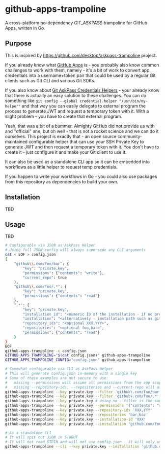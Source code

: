 # github-apps-trampoline

A cross-platform no-dependency GIT_ASKPASS trampoline for GitHub Apps, written in Go.

## Purpose

This is inspired by https://github.com/desktop/askpass-trampoline project.

If you already know what [GitHub Apps](https://docs.github.com/en/developers/apps/getting-started-with-apps/about-apps#about-github-apps) is - you probably also know common challenges to work with them, namely - it's a bit of work to convert app credentials into a username+token pair that could be used by a regular Git clients such as Git CLI and various Git SDKs.

If you also know about [Git AskPass Credentials Helpers](https://git-scm.com/docs/gitcredentials) -  your already know that there is actually an easy solution to these challenges. You can do something like `git config --global credential.helper "/usr/bin/my-helper"` and that way you can easily delegate to external program the process to generate JWT and request a temporary token with it. With a slight problem - you have to create that external program.

Yeah, that was a bit of a bummer. Almighty GitHub did not provide us with and "official" one, but oh well - that is not a rocket science and we can do it ourselves. This project is exactly that - an open source community-maintained configurable helper that can use your SSH Private Key to generate JWT and then request a temporary token with it. You don't have to create it - just configure it and make your Git client to use it.

It can also be used as a standalone CLI app so it can be embedded into workflows as a little helper to request temp credentials.

If you happen to write your workflows in Go - you could also use packages from this repository as dependencies to build your own.

## Installation

TBD

## Usage

TBD

```bash
# Configurable via JSON as AskPass Helper
# Using full JSON config will always supersede any CLI arguments
cat < EOF > config.json
{
    "github\\.com/foo/bar": {
        "key": "private.key",
        "permissions": {"contents": "write"},
        "current_repo": true
    },
    "github\\.com/foo/.*": {
        "key": "private.key",
        "permissions": {"contents": "read"}
    },
    ".*": {
        "key": "private.key",
        "installation_id": "<numeric ID of the installation - if no provided will automatically infer from the current repo>",
        "installation": "<alternatively - installation path such as github.com/foo>",
        "repository_ids": "<optional XXX,YYY>",
        "repositories": "<optional foo,bar>",
        "permissions": {"contents": "read"}
    }
}
EOF
github-apps-trampoline -c config.json
GITHUB_APPS_TRAMPOLINE="$(cat config.json)" github-apps-trampoline
GITHUB_APPS_TRAMPOLINE_CONFIG="config.json" github-apps-trampoline

# Somewhat configurable via CLI as AskPass Helper
# This will generate config.json in-memory with a single key
# Some of these examples are not secure to use:
#   missing --permissions will assume all permissions from the app scope
#   missing --repository-ids, --repositories and --current-repo will assume access to all repositories in the current installation
github-apps-trampoline --key private.key --filter 'github\.com/foo/bar' --current-repo=true --permissions '{"contents": "write"}'
github-apps-trampoline --key private.key --filter 'github\.com/foo/.*' --permissions '{"contents": "read"}'
github-apps-trampoline --key private.key # using no --filter is the same as using --filter '.*'
github-apps-trampoline --key private.key --permissions '{"contents": "read"}'
github-apps-trampoline --key private.key --repository-ids 'XXX,YYY'
github-apps-trampoline --key private.key --repositories 'bar,baz'
github-apps-trampoline --key private.key --installation-id 'XXX'
github-apps-trampoline --key private.key --installation 'github.com/foo'

# As a standalone CLI
# It will spit out JSON in STDOUT
# It will not read STDIN and will not use config.json - it will only use the CLI input
github-apps-trampoline --cli --key private.key --installation 'github.com/foo' --repositories 'bar,baz' --permissions '{"contents": "read"}'
```

